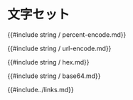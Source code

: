 # <!--Character Sets--> 文字セット

<!--{{#include string/percent-encode.md}}-->
{{#include string / percent-encode.md}}

<!--{{#include string/url-encode.md}}-->
{{#include string / url-encode.md}}

<!--{{#include string/hex.md}}-->
{{#include string / hex.md}}

<!--{{#include string/base64.md}}-->
{{#include string / base64.md}}

<!--{{#include../links.md}}-->
{{#include../links.md}}
